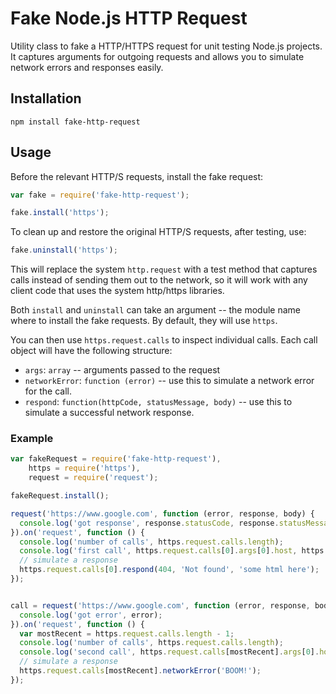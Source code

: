 # Fake Node.js HTTP Request 

Utility class to fake a HTTP/HTTPS request for unit testing Node.js projects. It captures arguments for outgoing requests and allows you to simulate network errors and responses easily.

## Installation


```
npm install fake-http-request
```

## Usage

Before the relevant HTTP/S requests, install the fake request:

```javascript
var fake = require('fake-http-request');

fake.install('https');

```

To clean up and restore the original HTTP/S requests, after testing, use:

```javascript
fake.uninstall('https');
```

This will replace the system `http.request` with a test method that captures calls instead of sending them out to the network, so it will work with any client code that uses the system http/https libraries.

Both `install` and `uninstall` can take an argument -- the module name where to install the fake requests. By default, they will use `https`.

You can then use `https.request.calls` to inspect individual calls. Each call object will have the following structure:

* `args`: `array` -- arguments passed to the request
* `networkError`: `function (error)` -- use this to simulate a network error for the call.
* `respond`: `function(httpCode, statusMessage, body)` -- use this to simulate a successful network response.

### Example

```javascript
var fakeRequest = require('fake-http-request'),
    https = require('https'),
    request = require('request');

fakeRequest.install();

request('https://www.google.com', function (error, response, body) { 
  console.log('got response', response.statusCode, response.statusMessage, body) 
}).on('request', function () {
  console.log('number of calls', https.request.calls.length);
  console.log('first call', https.request.calls[0].args[0].host, https.request.calls[0].args[0].port, https.request.calls[0].args[0].path);
  // simulate a response
  https.request.calls[0].respond(404, 'Not found', 'some html here');
});


call = request('https://www.google.com', function (error, response, body) { 
  console.log('got error', error); 
}).on('request', function () {
  var mostRecent = https.request.calls.length - 1;
  console.log('number of calls', https.request.calls.length);
  console.log('second call', https.request.calls[mostRecent].args[0].host, https.request.calls[mostRecent].args[0].port, https.request.calls[mostRecent].args[0].path);
  // simulate a response
  https.request.calls[mostRecent].networkError('BOOM!');
});

```
